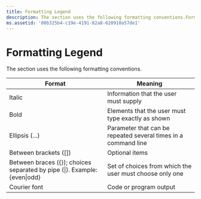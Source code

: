 ```yaml
---
title: Formatting Legend
description: The section uses the following formatting conventions.FormatMeaningItalicInformation that the user must supplyBoldElements that the user must type exactly as shownEllipsis (...)Parameter that can be repeated several times in a command lineBetween brackets (\ \ )Optional itemsBetween braces ( ); choices separated by pipe (\ ). Example even\ odd Set of choices from which the user must choose only oneCourier fontCode or program output .
ms.assetid: '00b325b4-c19e-4191-82a8-620910a57de1'
---
```


# Formatting Legend

The section uses the following formatting conventions.

| Format                                                                    | Meaning                                                        |
|---------------------------------------------------------------------------|----------------------------------------------------------------|
| Italic                                                                    | Information that the user must supply                          |
| Bold                                                                      | Elements that the user must type exactly as shown              |
| Ellipsis (...)                                                            | Parameter that can be repeated several times in a command line |
| Between brackets (\[\])                                                   | Optional items                                                 |
| Between braces ({}); choices separated by pipe (\|). Example: {even\|odd} | Set of choices from which the user must choose only one        |
| Courier font                                                              | Code or program output                                         |



 

 

 




